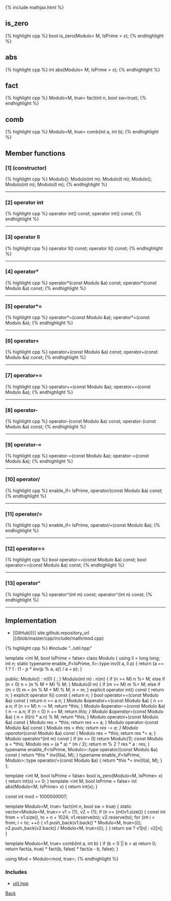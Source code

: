 {% include mathjax.html %}

## is_zero

{% highlight cpp %}
bool is_zero(Modulo< M, IsPrime > x);
{% endhighlight %}

## abs

{% highlight cpp %}
int abs(Modulo< M, IsPrime > x);
{% endhighlight %}

## fact

{% highlight cpp %}
Modulo<M, true> fact(int n, bool sw=true);
{% endhighlight %}

## comb

{% highlight cpp %}
Modulo<M, true> comb(int a, int b);
{% endhighlight %}

## Member functions

### [1] (constructor)
{% highlight cpp %}
Modulo();
Modulo(int m);
Modulo(ll m);
Modulo();
Modulo(int m);
Modulo(ll m);
{% endhighlight %}


---------------------------------------

### [2] operator int
{% highlight cpp %}
operator int() const;
operator int() const;
{% endhighlight %}


---------------------------------------

### [3] operator ll
{% highlight cpp %}
operator ll() const;
operator ll() const;
{% endhighlight %}


---------------------------------------

### [4] operator*
{% highlight cpp %}
operator*(const Modulo &a) const;
operator*(const Modulo &a) const;
{% endhighlight %}


---------------------------------------

### [5] operator*=
{% highlight cpp %}
operator*=(const Modulo &a);
operator*=(const Modulo &a);
{% endhighlight %}


---------------------------------------

### [6] operator+
{% highlight cpp %}
operator+(const Modulo &a) const;
operator+(const Modulo &a) const;
{% endhighlight %}


---------------------------------------

### [7] operator+=
{% highlight cpp %}
operator+=(const Modulo &a);
operator+=(const Modulo &a);
{% endhighlight %}


---------------------------------------

### [8] operator-
{% highlight cpp %}
operator-(const Modulo &a) const;
operator-(const Modulo &a) const;
{% endhighlight %}


---------------------------------------

### [9] operator-=
{% highlight cpp %}
operator-=(const Modulo &a);
operator-=(const Modulo &a);
{% endhighlight %}


---------------------------------------

### [10] operator/
{% highlight cpp %}
enable_if< IsPrime, operator/(const Modulo &a) const;
{% endhighlight %}


---------------------------------------

### [11] operator/=
{% highlight cpp %}
enable_if< IsPrime, operator/=(const Modulo &a);
{% endhighlight %}


---------------------------------------

### [12] operator==
{% highlight cpp %}
bool operator==(const Modulo &a) const;
bool operator==(const Modulo &a) const;
{% endhighlight %}


---------------------------------------

### [13] operator^
{% highlight cpp %}
operator^(int m) const;
operator^(int n) const;
{% endhighlight %}


---------------------------------------

## Implementation

- [GitHub]({{ site.github.repository_url }}/blob/master/cpp/include/math/mod.cpp)

{% highlight cpp %}
#include "../util.hpp"

template <int M, bool IsPrime = false> class Modulo {
  using ll = long long;
  int n;
  static typename enable_if<IsPrime, ll>::type inv(ll a, ll p) {
    return (a == 1 ? 1 : (1 - p * inv(p % a, a)) / a + p);
  }

public:
  Modulo() : n(0) { ; }
  Modulo(int m) : n(m) {
    if (n >= M)
      n %= M;
    else if (n < 0)
      n = (n % M + M) % M;
  }
  Modulo(ll m) {
    if (m >= M)
      m %= M;
    else if (m < 0)
      m = (m % M + M) % M;
    n = m;
  }
  explicit operator int() const { return n; }
  explicit operator ll() const { return n; }
  bool operator==(const Modulo &a) const { return n == a.n; }
  Modulo &operator+=(const Modulo &a) {
    n += a.n;
    if (n >= M)
      n -= M;
    return *this;
  }
  Modulo &operator-=(const Modulo &a) {
    n -= a.n;
    if (n < 0)
      n += M;
    return *this;
  }
  Modulo &operator*=(const Modulo &a) {
    n = (ll(n) * a.n) % M;
    return *this;
  }
  Modulo operator+(const Modulo &a) const {
    Modulo res = *this;
    return res += a;
  }
  Modulo operator-(const Modulo &a) const {
    Modulo res = *this;
    return res -= a;
  }
  Modulo operator*(const Modulo &a) const {
    Modulo res = *this;
    return res *= a;
  }
  Modulo operator^(int m) const {
    if (m == 0)
      return Modulo(1);
    const Modulo a = *this;
    Modulo res = (a * a) ^ (m / 2);
    return m % 2 ? res * a : res;
  }
  typename enable_if<IsPrime, Modulo>::type operator/(const Modulo &a) const {
    return *this * inv(ll(a), M);
  }
  typename enable_if<IsPrime, Modulo>::type operator/=(const Modulo &a) {
    return *this *= inv(ll(a), M);
  }
};

template <int M, bool IsPrime = false> bool is_zero(Modulo<M, IsPrime> x) {
  return int(x) == 0;
}
template <int M, bool IsPrime = false> int abs(Modulo<M, IsPrime> x) {
  return int(x);
}

const int mod = 1000000007;

template <int M = mod> Modulo<M, true> fact(int n, bool sw = true) {
  static vector<Modulo<M, true>> v1 = {1}, v2 = {1};
  if (n >= (int)v1.size()) {
    const int from = v1.size(), to = n + 1024;
    v1.reserve(to);
    v2.reserve(to);
    for (int i = from; i < to; ++i) {
      v1.push_back(v1.back() * Modulo<M, true>(i));
      v2.push_back(v2.back() / Modulo<M, true>(i));
    }
  }
  return sw ? v1[n] : v2[n];
}

template <int M = mod> Modulo<M, true> comb(int a, int b) {
  if (b < 0 || b > a)
    return 0;
  return fact<M>(a, true) * fact<M>(b, false) * fact<M>(a - b, false);
}

using Mod = Modulo<mod, true>;
{% endhighlight %}

### Includes

- [util.hpp](../util)

[Back](../..)
